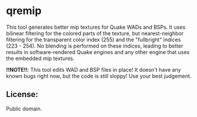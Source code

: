 # qremip

This tool generates better mip textures for Quake WADs and BSPs. It uses
bilinear filtering for the colored parts of the texture, but nearest-neighbor
filtering for the transparent color index (255) and the "fullbright" indices
(223 - 254). No blending is performed on these indices, leading to better
results in software-rendered Quake engines and any other engine that uses the
embedded mip textures.

**!!NOTE!!**: This tool edits WAD and BSP files in place! It doesn't have any
known bugs right now, but the code is still sloppy! Use your best judgement.

## License:

Public domain.
